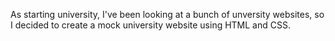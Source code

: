 As starting university, I've been looking at a bunch of unversity websites, so I decided to create a mock university website using HTML and CSS. 
